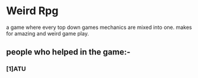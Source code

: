 # Weird Rpg

<p style="colour : red;">a game where every top down games mechanics are mixed into one. 
makes for amazing and weird game play.</p>



<h2>people who helped in the game:-</h2>          
<h3>[1]ATU</h3>